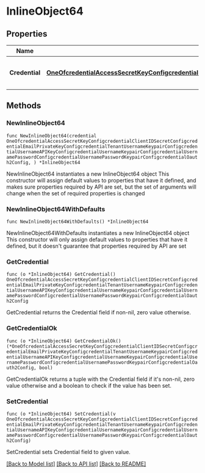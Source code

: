 # InlineObject64

## Properties

Name | Type | Description | Notes
------------ | ------------- | ------------- | -------------
**Credential** | [**OneOfcredentialAccessSecretKeyConfigcredentialClientIDSecretConfigcredentialEmailPrivateKeyConfigcredentialTenantUsernameKeypairConfigcredentialUsernameAPIKeyConfigcredentialUsernameKeypairConfigcredentialUsernamePasswordConfigcredentialUsernamePasswordKeypairConfigcredentialOauth2Config**](oneOf&lt;credentialAccessSecretKeyConfig,credentialClientIDSecretConfig,credentialEmailPrivateKeyConfig,credentialTenantUsernameKeypairConfig,credentialUsernameAPIKeyConfig,credentialUsernameKeypairConfig,credentialUsernamePasswordConfig,credentialUsernamePasswordKeypairConfig,credentialOauth2Config&gt;.md) | Payload for creating a new credential | 

## Methods

### NewInlineObject64

`func NewInlineObject64(credential OneOfcredentialAccessSecretKeyConfigcredentialClientIDSecretConfigcredentialEmailPrivateKeyConfigcredentialTenantUsernameKeypairConfigcredentialUsernameAPIKeyConfigcredentialUsernameKeypairConfigcredentialUsernamePasswordConfigcredentialUsernamePasswordKeypairConfigcredentialOauth2Config, ) *InlineObject64`

NewInlineObject64 instantiates a new InlineObject64 object
This constructor will assign default values to properties that have it defined,
and makes sure properties required by API are set, but the set of arguments
will change when the set of required properties is changed

### NewInlineObject64WithDefaults

`func NewInlineObject64WithDefaults() *InlineObject64`

NewInlineObject64WithDefaults instantiates a new InlineObject64 object
This constructor will only assign default values to properties that have it defined,
but it doesn't guarantee that properties required by API are set

### GetCredential

`func (o *InlineObject64) GetCredential() OneOfcredentialAccessSecretKeyConfigcredentialClientIDSecretConfigcredentialEmailPrivateKeyConfigcredentialTenantUsernameKeypairConfigcredentialUsernameAPIKeyConfigcredentialUsernameKeypairConfigcredentialUsernamePasswordConfigcredentialUsernamePasswordKeypairConfigcredentialOauth2Config`

GetCredential returns the Credential field if non-nil, zero value otherwise.

### GetCredentialOk

`func (o *InlineObject64) GetCredentialOk() (*OneOfcredentialAccessSecretKeyConfigcredentialClientIDSecretConfigcredentialEmailPrivateKeyConfigcredentialTenantUsernameKeypairConfigcredentialUsernameAPIKeyConfigcredentialUsernameKeypairConfigcredentialUsernamePasswordConfigcredentialUsernamePasswordKeypairConfigcredentialOauth2Config, bool)`

GetCredentialOk returns a tuple with the Credential field if it's non-nil, zero value otherwise
and a boolean to check if the value has been set.

### SetCredential

`func (o *InlineObject64) SetCredential(v OneOfcredentialAccessSecretKeyConfigcredentialClientIDSecretConfigcredentialEmailPrivateKeyConfigcredentialTenantUsernameKeypairConfigcredentialUsernameAPIKeyConfigcredentialUsernameKeypairConfigcredentialUsernamePasswordConfigcredentialUsernamePasswordKeypairConfigcredentialOauth2Config)`

SetCredential sets Credential field to given value.



[[Back to Model list]](../README.md#documentation-for-models) [[Back to API list]](../README.md#documentation-for-api-endpoints) [[Back to README]](../README.md)


